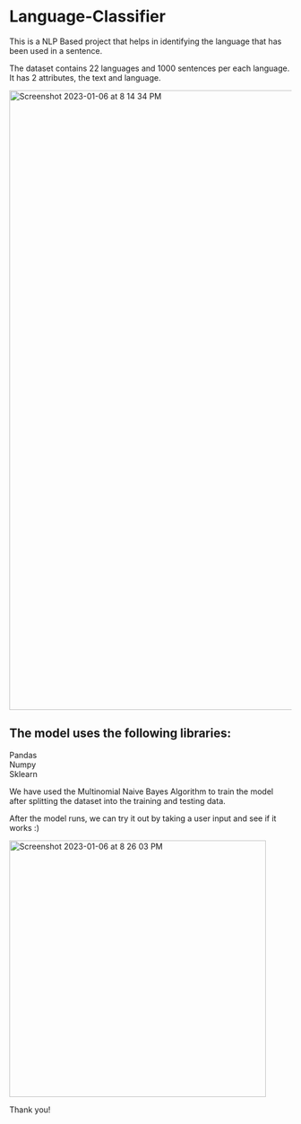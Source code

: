 # Language-Classifier


This is a NLP Based project that helps in identifying the language that has been used in a sentence. 

The dataset contains 22 languages and 1000 sentences per each language. It has 2 attributes, the text and language.


<img width="1106" alt="Screenshot 2023-01-06 at 8 14 34 PM" src="https://user-images.githubusercontent.com/72307339/211034984-fec61d16-5d38-401e-a9b6-a781344decd9.png">

## The model uses the following libraries:  
Pandas  
Numpy  
Sklearn

We have used the Multinomial Naive Bayes Algorithm to train the model after splitting the dataset into the training and testing data.

After the model runs, we can try it out by taking a user input and see if it works :)

<img width="458" alt="Screenshot 2023-01-06 at 8 26 03 PM" src="https://user-images.githubusercontent.com/72307339/211037220-75c03dc0-7daa-4dcf-be94-152763c52d56.png">

Thank you!
